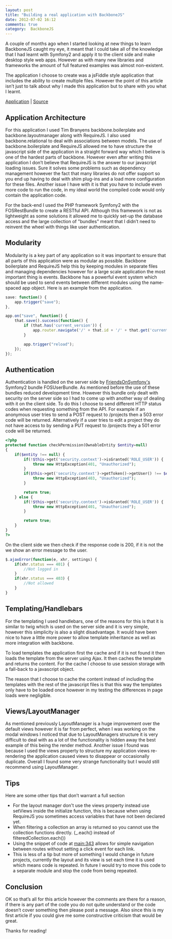 ```yaml
---
layout: post
title: "Building a real application with BackboneJS"
date: 2012-07-02 16:12
comments: true
category:  BackboneJS
---
```


A couple of months ago when I started looking at new things to learn BackboneJS caught my eye, it meant that I could take all of the knowledge that I had learnt with Symfony2 and apply it to the client side and make desktop style web apps. However as with many new libraries and frameworks the amount of full featured examples was almost non-existent.

The application I choose to create was a jsFiddle style application  that includes the ability to create multiple files.  However the point of this article isn’t just to talk about why I made this application but to share with you what I learnt.

[Application](https://webide.co/) | [Source](https://github.com/dancannon/WebIDE/)

<!--More -->

## Application Architecture
For this application I used Tim Branyens backbone.boilerplate and backbone.layoutmanager along with RequireJS. I also used backbone.relational to deal with associations between models.  The use of backbone.boilerplate and RequireJS allowed me to have structure the javascript side of the application in a straight forward way which I believe is one of the hardest parts of backbone. However even after writing this application I don’t believe that RequireJS is the answer to our javascript loading issues. Sure it solves some problems such as dependency management however the fact that many libraries do not offer support so you end up having to deal with shim plug-ins and a load more configuration for these files. Another issue I have with it is that you have to include even more code to run the code, in my ideal world the compiled code would only contain the application code.

For the back-end I used the PHP framework Symfony2 with the FOSRestBundle to create a RESTful API. Although this framework is not as lightweight as some solutions it allowed me to quickly set-up the database access and the large collection of "bundles" meant that I didn’t need to reinvent the wheel with things like user authentication.

## Modularity
Modularity is a key part of any application so it was important to ensure that all parts of this application were as modular as possible. Backbone boilerplate and RequireJS help this by keeping modules in separate files and managing dependencies however for a large scale application the most important thing is events. Backbone has a powerful event system which should be used to send events between different modules using the name-spaced app object. Here is an example from the application.

```javascript Trigger an event https://github.com/dancannon/WebIDE/blob/master/src/WebIDE/SiteBundle/Resources/public_src/js/app/modules/header.js#L50 Source
save: function() {
    app.trigger("save");
},
```

```javascript Event callback https://github.com/dancannon/WebIDE/blob/master/src/WebIDE/SiteBundle/Resources/public_src/js/app/modules/project.js#L45 Source
app.on("save", function() {
    that.save().success(function() {
        if (that.has('current_version')) {
            app.router.navigate('/' + that.id + '/' + that.get('current_version'));
        }

        app.trigger("reload");
    });
});
```

## Authentication
Authentication is handled on the server side by [FriendsOnSymfony's](https://github.com/FriendsOfSymfony/FOSRestBundle) Symfony2 bundle FOSUserBundle. As mentioned before the use of these bundles reduced development time. However this bundle only dealt with security on the server side so I had to come up with another way of dealing with it on the client side. To do this I choose to send different HTTP status codes when requesting something from the API. For example if an anonymous user tries to send a POST request to /projects then a 503 error code will be returned. Alternatively if a user tries to edit a project they do not have access to by sending a PUT request to /projects they a 501 error code will be returned.

``` php Server side authentication code https://github.com/dancannon/WebIDE/blob/master/src/WebIDE/SiteBundle/Controller/ProjectController.php#L291 Source
<?php
protected function checkPermission(OwnableEntity $entity=null)
{
    if($entity !== null) {
        if(!$this->get('security.context')->isGranted('ROLE_USER')) {
            throw new HttpException(401, "Unauthorized");
        }
        if($this->get('security.context')->getToken()->getUser() !== $entity->getUser()) {
            throw new HttpException(403, "Unauthorized");
        }

        return true;
    } else {
        if(!$this->get('security.context')->isGranted('ROLE_USER')) {
            throw new HttpException(401, "Unauthorized");
        }

        return true;
    }
}
?>
```

On the client side we then check if the response code is 200, if it is not the we show an error message to the user.

``` javascript Ajax error checking https://github.com/dancannon/WebIDE/blob/master/src/WebIDE/SiteBundle/Resources/public_src/js/app/main.js#L148 Source
$.ajaxError(function(e, xhr, settings) {
	if(xhr.status === 401) {
		//Not logged in
	}
	if(xhr.status === 403) {
		//Not allowed
	}
}
```

## Templating/Handlebars
For the templating I used handlebars, one of the reasons for this is that it is similar to twig which is used on the server side and it is very simple, however this simplicity is also a slight disadvantage. It would have been nice to have a little more power to allow template inheritance as well as more integration with backbone.

To load templates the application first the cache and if it is not found it then loads the template from the server using Ajax. It then caches the template and returns the content. For the cache I choose to use session storage with a fall-back to a javascript object. 

The reason that I choose to cache the content instead of including the templates with the rest of the javascript files is that this way the templates only have to be loaded once however in my testing the differences in page loads were negligible.

## Views/LayoutManager

As mentioned previously LayoutManager is a huge improvement over the default views however it is far from perfect, when I was working on the modal windows I noticed that due to LayoutManagers structure it is very difficult to deal with as a lot of the functionality is hidden away the best example of this being the render method. Another issue I found was because I used the views property to structure my application views re-rendering the application caused views to disappear or occasionally duplicate. Overall I found some very strange functionality but I would still recommend using LayoutManager.

##  Tips

Here are some other tips that don’t warrant a full section

 - For the layout manager don't use the views property instead use setViews inside the initialize function, this is because when using RequireJS you sometimes access variables that have not been declared yet.
 - When filtering a collection an array is returned so you cannot use the collection functions directly. (_.each() instead of filteredCollection.each())
 - Using the snippet of code at [main:343](https://github.com/dancannon/WebIDE/blob/master/src/WebIDE/SiteBundle/Resources/public_src/js/app/main.js#L343) allows for simple navigation between routes without setting a click event for each link.
 - This is less of a tip but more of something I would change in future projects, currently the layout and its view is set each time it is used which means code is repeated. In future I would try to move this code to a separate module and stop the code from being repeated.


## Conclusion 

OK so that’s all for this article however the comments are there for a reason, if there is any part of the code you do not quite understand or the code doesn’t cover something then please post a message. Also since this is my first article if you could give me some constructive criticism that would be great.

Thanks for reading!